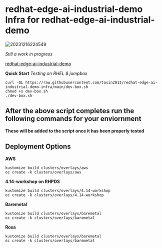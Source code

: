 # redhat-edge-ai-industrial-demo Infra for redhat-edge-ai-industrial-demo

![20231216224549](https://i.imgur.com/M79pCPU.png)

*Still a work in progress*

[redhat-edge-ai-industrial-demo](https://github.com/bdherouville/redhat-edge-ai-industrial-demo)

**Quick Start**
*Testing on RHEL 8 jumpbox*
```
curl -OL https://raw.githubusercontent.com/tosin2013/redhat-edge-ai-industrial-demo-infra/main/dev-box.sh
chmod +x dev-box.sh
./dev-box.sh
```

## After the above script completes run the following commands for your enviornment
**These will be added to the script once it has been properly tested**

## Deployment Options
**AWS**
```
kustomize build clusters/overlays/aws  
oc create -k clusters/overlays/aws
```

**4.14-workshop on RHPDS**
```
kustomize build clusters/overlays/4.14-workshop  
oc create -k clusters/overlays/4.14-workshop
```

**Baremetal**
```
kustomize build clusters/overlays/baremetal    
oc create -k clusters/overlays/baremetal
```

**Rosa**
```
kustomize build clusters/overlays/baremetal    
oc create -k clusters/overlays/baremetal
```

